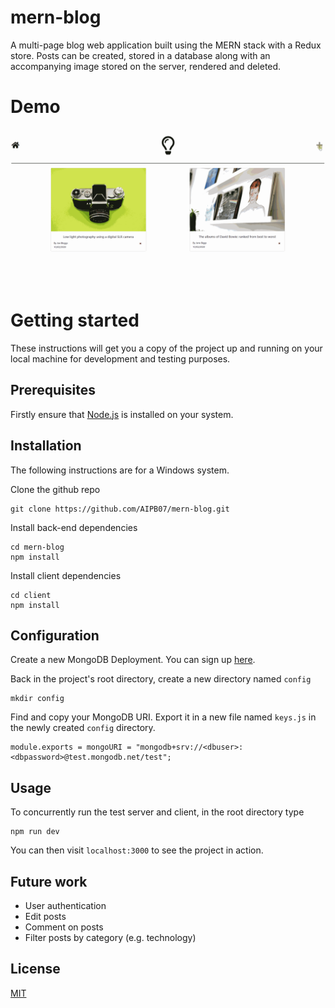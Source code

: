 # mern-blog
A multi-page blog web application built using the MERN stack with a Redux store. Posts can be created, stored in a database along with an accompanying image stored on the server, rendered and deleted.

# Demo
![Blog](demo/blog.gif)

# Getting started
These instructions will get you a copy of the project up and running on your local machine for development and testing purposes.

## Prerequisites
Firstly ensure that [Node.js](https://nodejs.org/en/download/) is installed on your system.

## Installation
The following instructions are for a Windows system.

Clone the github repo
```
git clone https://github.com/AIPB07/mern-blog.git
```
Install back-end dependencies
```
cd mern-blog
npm install
```
Install client dependencies
```
cd client
npm install
```

## Configuration
Create a new MongoDB Deployment. You can sign up [here](https://www.mongodb.com/cloud/atlas).

Back in the project's root directory, create a new directory named `config`
```
mkdir config
```
Find and copy your MongoDB URI. Export it in a new file named `keys.js` in the newly created `config` directory. 

```
module.exports = mongoURI = "mongodb+srv://<dbuser>:<dbpassword>@test.mongodb.net/test";
```
## Usage
To concurrently run the test server and client, in the root directory type
```
npm run dev
```
You can then visit `localhost:3000` to see the project in action.
## Future work
* User authentication
* Edit posts
* Comment on posts
* Filter posts by category (e.g. technology)
## License
[MIT](https://choosealicense.com/licenses/mit/)